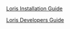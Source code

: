 [Loris Installation Guide](https://docs.google.com/document/d/1wh-kLdT6u80c-VxtcGrgPvGWuc2R_7PqleDC1VC6co0)

[Loris Developers Guide](https://docs.google.com/document/d/129T2SfqzKTTOkoXRykzCLe5Vy70A9Dzjw1O3vqgwsPQ)

